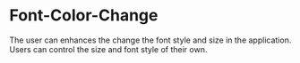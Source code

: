 # Font-Color-Change
The user can enhances the change the font style and size in the application.
Users can control the size and font style of their own.
